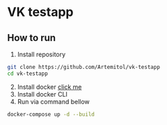 # VK testapp

## How to run

1. Install repository
  ```bash
  git clone https://github.com/Artemitol/vk-testapp
  cd vk-testapp
  ```
2. Install docker [click me](https://docs.docker.com/get-started/get-docker/)
3. Install docker CLI 
4. Run via command bellow
  ```bash
  docker-compose up -d --build
  ```

